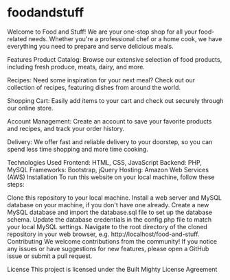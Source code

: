 # foodandstuff

Welcome to Food and Stuff! We are your one-stop shop for all your food-related needs. Whether you're a professional chef or a home cook, we have everything you need to prepare and serve delicious meals.

Features
Product Catalog: Browse our extensive selection of food products, including fresh produce, meats, dairy, and more.

Recipes: Need some inspiration for your next meal? Check out our collection of recipes, featuring dishes from around the world.

Shopping Cart: Easily add items to your cart and check out securely through our online store.

Account Management: Create an account to save your favorite products and recipes, and track your order history.

Delivery: We offer fast and reliable delivery to your doorstep, so you can spend less time shopping and more time cooking.

Technologies Used
Frontend: HTML, CSS, JavaScript
Backend: PHP, MySQL
Frameworks: Bootstrap, jQuery
Hosting: Amazon Web Services (AWS)
Installation
To run this website on your local machine, follow these steps:

Clone this repository to your local machine.
Install a web server and MySQL database on your machine, if you don't have one already.
Create a new MySQL database and import the database.sql file to set up the database schema.
Update the database credentials in the config.php file to match your local MySQL settings.
Navigate to the root directory of the cloned repository in your web browser, e.g. http://localhost/food-and-stuff.
Contributing
We welcome contributions from the community! If you notice any issues or have suggestions for new features, please open a GitHub issue or submit a pull request.

License
This project is licensed under the Built Mighty License Agreement
